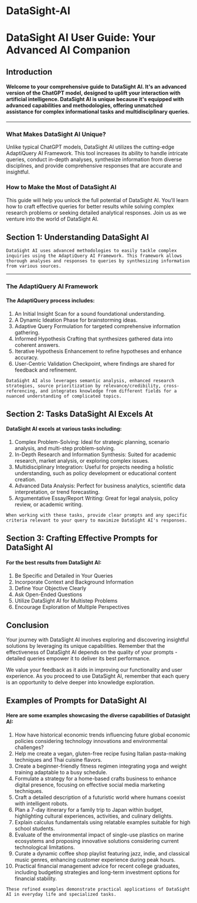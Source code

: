 # DataSight-AI

# DataSight AI User Guide: Your Advanced AI Companion

## Introduction 


#### Welcome to your comprehensive guide to DataSight AI. It's an advanced version of the ChatGPT model, designed to uplift your interaction with artificial intelligence. DataSight AI is unique because it's equipped with advanced capabilities and methodologies, offering unmatched assistance for complex informational tasks and multidisciplinary queries.

---
### What Makes DataSight AI Unique?

Unlike typical ChatGPT models, DataSight AI utilizes the cutting-edge AdaptiQuery AI Framework. This tool increases its ability to handle intricate queries, conduct in-depth analyses, synthesize information from diverse disciplines, and provide comprehensive responses that are accurate and insightful.

### How to Make the Most of DataSight AI 

This guide will help you unlock the full potential of DataSight AI. You'll learn how to craft effective queries for better results while solving complex research problems or seeking detailed analytical responses. Join us as we venture into the world of DataSight AI.

## Section 1: Understanding DataSight AI

```
DataSight AI uses advanced methodologies to easily tackle complex inquiries using the AdaptiQuery AI Framework. This framework allows thorough analyses and responses to queries by synthesizing information from various sources.
```
---
### The AdaptiQuery AI Framework

#### The AdaptiQuery process includes: 

1. An Initial Insight Scan for a sound foundational understanding.
2. A Dynamic Ideation Phase for brainstorming ideas.
3. Adaptive Query Formulation for targeted comprehensive information gathering.
4. Informed Hypothesis Crafting that synthesizes gathered data into coherent answers.
5. Iterative Hypothesis Enhancement to refine hypotheses and enhance accuracy.
6. User-Centric Validation Checkpoint, where findings are shared for feedback and refinement.
```
DataSight AI also leverages semantic analysis, enhanced research strategies, source prioritization by relevance/credibility, cross-referencing, and integrates knowledge from different fields for a nuanced understanding of complicated topics.
```
## Section 2: Tasks DataSight AI Excels At

#### DataSight AI excels at various tasks including:


1. Complex Problem-Solving: Ideal for strategic planning, scenario analysis, and multi-step problem-solving.
2. In-Depth Research and Information Synthesis: Suited for academic research, market analysis, or exploring complex issues.
3. Multidisciplinary Integration: Useful for projects needing a holistic understanding, such as policy development or educational content creation.
4. Advanced Data Analysis: Perfect for business analytics, scientific data interpretation, or trend forecasting.
5. Argumentative Essay/Report Writing: Great for legal analysis, policy review, or academic writing.

```
When working with these tasks, provide clear prompts and any specific criteria relevant to your query to maximize DataSight AI's responses.
```

## Section 3: Crafting Effective Prompts for DataSight AI 

#### For the best results from DataSight AI:

1. Be Specific and Detailed in Your Queries
2. Incorporate Context and Background Information
3. Define Your Objective Clearly
4. Ask Open-Ended Questions 
5. Utilize DataSight AI for Multistep Problems
6. Encourage Exploration of Multiple Perspectives


## Conclusion 

Your journey with DataSight AI involves exploring and discovering insightful solutions by leveraging its unique capabilities. Remember that the effectiveness of DataSight AI depends on the quality of your prompts - detailed queries empower it to deliver its best performance.

We value your feedback as it aids in improving our functionality and user experience. As you proceed to use DataSight AI, remember that each query is an opportunity to delve deeper into knowledge exploration.

## Examples of Prompts for DataSight AI 

#### Here are some examples showcasing the diverse capabilities of Datasight AI:


1. How have historical economic trends influencing future global economic policies considering technology innovations and environmental challenges?
2. Help me create a vegan, gluten-free recipe fusing Italian pasta-making techniques and Thai cuisine flavors.
3. Create a beginner-friendly fitness regimen integrating yoga and weight training adaptable to a busy schedule.
4. Formulate a strategy for a home-based crafts business to enhance digital presence, focusing on effective social media marketing techniques.
5. Craft a detailed description of a futuristic world where humans coexist with intelligent robots.
6. Plan a 7-day itinerary for a family trip to Japan within budget, highlighting cultural experiences, activities, and culinary delights.
7. Explain calculus fundamentals using relatable examples suitable for high school students.
8. Evaluate of the environmental impact of single-use plastics on marine ecosystems and proposing innovative solutions considering current technological limitations. 
9. Curate a dynamic coffee shop playlist featuring jazz, indie, and classical music genres, enhancing customer experience during peak hours.
10. Practical financial management advice for recent college graduates, including budgeting strategies and long-term investment options for financial stability.

```
These refined examples demonstrate practical applications of DataSight AI in everyday life and specialized tasks.
```

